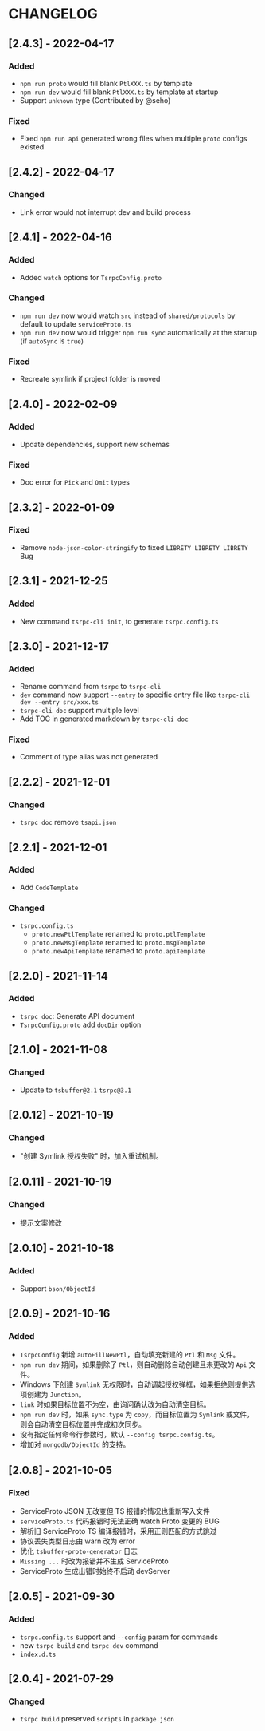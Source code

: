 # CHANGELOG

## [2.4.3] - 2022-04-17
### Added
- `npm run proto` would fill blank `PtlXXX.ts` by template
- `npm run dev` would fill blank `PtlXXX.ts` by template at startup
- Support `unknown` type (Contributed by @seho)
### Fixed
- Fixed `npm run api` generated wrong files when multiple `proto` configs existed

## [2.4.2] - 2022-04-17
### Changed
- Link error would not interrupt dev and build process

## [2.4.1] - 2022-04-16
### Added
- Added `watch` options for `TsrpcConfig.proto`
### Changed
- `npm run dev` now would watch `src` instead of `shared/protocols` by default to update `serviceProto.ts`
- `npm run dev` now would trigger `npm run sync` automatically at the startup (if `autoSync` is `true`)
### Fixed
- Recreate symlink if project folder is moved

## [2.4.0] - 2022-02-09
### Added
- Update dependencies, support new schemas
### Fixed
- Doc error for `Pick` and `Omit` types

## [2.3.2] - 2022-01-09
### Fixed
- Remove `node-json-color-stringify` to fixed `LIBRETY LIBRETY LIBRETY` Bug

## [2.3.1] - 2021-12-25
### Added
- New command `tsrpc-cli init`, to generate `tsrpc.config.ts`

## [2.3.0] - 2021-12-17
### Added
- Rename command from `tsrpc` to `tsrpc-cli`
- `dev` command now support `--entry` to specific entry file like `tsrpc-cli dev --entry src/xxx.ts`
- `tsrpc-cli doc` support multiple level
- Add TOC in generated markdown by `tsrpc-cli doc`
### Fixed
- Comment of type alias was not generated

## [2.2.2] - 2021-12-01
### Changed
- `tsrpc doc` remove `tsapi.json`

## [2.2.1] - 2021-12-01
### Added
- Add `CodeTemplate`
### Changed
- `tsrpc.config.ts`
    - `proto.newPtlTemplate` renamed to `proto.ptlTemplate`
    - `proto.newMsgTemplate` renamed to `proto.msgTemplate`
    - `proto.newApiTemplate` renamed to `proto.apiTemplate`

## [2.2.0] - 2021-11-14
### Added
- `tsrpc doc`: Generate API document
- `TsrpcConfig.proto` add `docDir` option

## [2.1.0] - 2021-11-08
### Changed
- Update to `tsbuffer@2.1` `tsrpc@3.1`

## [2.0.12] - 2021-10-19
### Changed
- "创建 Symlink 授权失败" 时，加入重试机制。

## [2.0.11] - 2021-10-19
### Changed
- 提示文案修改

## [2.0.10] - 2021-10-18
### Added
- Support `bson/ObjectId`
## [2.0.9] - 2021-10-16
### Added
- `TsrpcConfig` 新增 `autoFillNewPtl`，自动填充新建的 `Ptl` 和 `Msg` 文件。
- `npm run dev` 期间，如果删除了 `Ptl`，则自动删除自动创建且未更改的 `Api` 文件。
- Windows 下创建 `Symlink` 无权限时，自动调起授权弹框，如果拒绝则提供选项创建为 `Junction`。
- `link` 时如果目标位置不为空，由询问确认改为自动清空目标。
- `npm run dev` 时，如果 `sync.type` 为 `copy`，而目标位置为 `Symlink` 或文件，则会自动清空目标位置并完成初次同步。
- 没有指定任何命令行参数时，默认 `--config tsrpc.config.ts`。
- 增加对 `mongodb/ObjectId` 的支持。

## [2.0.8] - 2021-10-05
### Fixed
- ServiceProto JSON 无改变但 TS 报错的情况也重新写入文件
- `serviceProto.ts` 代码报错时无法正确 watch Proto 变更的 BUG
- 解析旧 ServiceProto TS 编译报错时，采用正则匹配的方式跳过
- 协议丢失类型日志由 warn 改为 error
- 优化 `tsbuffer-proto-generator` 日志
- `Missing ...` 时改为报错并不生成 ServiceProto
- ServiceProto 生成出错时始终不启动 devServer

## [2.0.5] - 2021-09-30
### Added
- `tsrpc.config.ts` support and `--config` param for commands
- new `tsrpc build` and `tsrpc dev` command
- `index.d.ts`

## [2.0.4] - 2021-07-29
### Changed
- `tsrpc build` preserved `scripts` in `package.json`